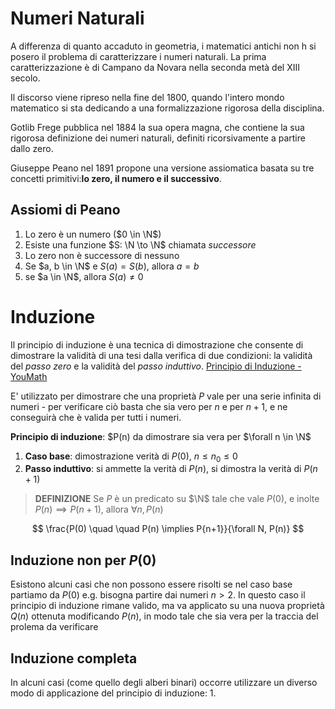 # Numeri Naturali
A differenza di quanto accaduto in geometria, i matematici antichi non h si posero il problema di caratterizzare i numeri naturali. La prima caratterizzazione è di Campano da Novara nella seconda metà del XIII secolo. 

Il discorso viene ripreso nella fine del 1800, quando l'intero mondo matematico si sta dedicando a una formalizzazione rigorosa della disciplina. 

Gotlib Frege pubblica nel 1884 la sua opera magna, che contiene la sua rigorosa definizione dei numeri naturali, definiti ricorsivamente a partire dallo zero.

Giuseppe Peano nel 1891 propone una versione assiomatica basata su tre concetti primitivi:**lo zero, il numero e il successivo**.

## Assiomi di Peano
1. Lo zero è un numero ($0 \in \N$)
2. Esiste una funzione $S: \N \to \N$ chiamata *successore*
3. Lo zero non è successore di nessuno
4. Se $a, b \in \N$ e $S(a) = S(b)$, allora $a = b$
5. se $a \in \N$, allora $S(a) \not = 0$

# Induzione
Il principio di induzione è una tecnica di dimostrazione che consente di dimostrare la validità di una tesi dalla verifica di due condizioni: la validità del *passo zero* e la validità del *passo induttivo*. [Principio di Induzione - YouMath](https://www.youmath.it/lezioni/analisi-matematica/successioni/701-dimostrazioni-con-il-principio-di-induzione.html)

E' utilizzato per dimostrare che una proprietà $P$ vale per una serie infinita di numeri - per verificare ciò basta che sia vero per $n$ e per $n + 1$, e ne conseguirà che è valida per tutti i numeri. 

**Principio di induzione**: $P(n) da dimostrare sia vera per $\forall n \in \N$

1. **Caso base**: dimostrazione verità di $P(0), \ n \leq n_{0} \leq 0$
2. **Passo induttivo**: si ammette la verità di $P(n)$, si dimostra la verità di $P(n+1)$

>**DEFINIZIONE**
>Se $P$ è un predicato su $\N$ tale che vale $P(0)$, e inolte $P(n) \implies P(n + 1)$, allora $\forall n, P(n)$

$$
\frac{P(0) \quad \quad P(n) \implies P{n+1}}{\forall N, P(n)}
$$

## Induzione non per $P(0)$
Esistono alcuni casi che non possono essere risolti se nel caso base partiamo da $P(0)$ e.g. bisogna partire dai numeri $n > 2$. In questo caso il principio di induzione rimane valido, ma va applicato su una nuova proprietà $Q(n)$ ottenuta modificando $P(n)$, in modo tale che sia vera per la traccia del prolema da verificare 

<!-- ESEMPIO MANCANTE-->

## Induzione completa
In alcuni casi (come quello degli alberi binari) occorre utilizzare un diverso modo di applicazione del principio di induzione: 
1. 